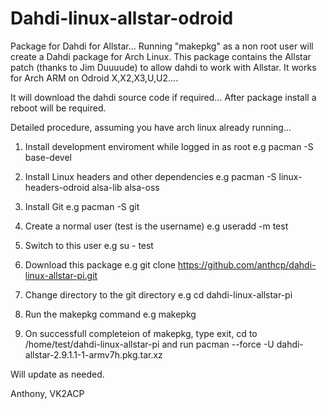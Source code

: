 Dahdi-linux-allstar-odroid
======================

Package for Dahdi for Allstar...
Running "makepkg" as a non root user will create a Dahdi package for Arch Linux. 
This package contains the Allstar patch  (thanks to Jim Duuuude) to allow dahdi to work with Allstar. 
It works for Arch ARM on Odroid X,X2,X3,U,U2....

It will download the dahdi source code if required...
After package install a reboot will be required.

Detailed procedure, assuming you have arch linux already running...

1. Install development enviroment while logged in as root e.g pacman -S base-devel
 
2. Install Linux headers and other dependencies e.g pacman -S linux-headers-odroid alsa-lib alsa-oss

3. Install Git e.g pacman -S git

4. Create a normal user (test is the username) e.g useradd -m test

5. Switch to this user e.g su - test

6. Download this package e.g git clone https://github.com/anthcp/dahdi-linux-allstar-pi.git

7. Change directory to the git directory e.g cd dahdi-linux-allstar-pi

8. Run the makepkg command e.g makepkg

9. On successfull completeion of makepkg, type exit, cd to /home/test/dahdi-linux-allstar-pi and run pacman --force -U dahdi-allstar-2.9.1.1-1-armv7h.pkg.tar.xz 

Will update as needed.

Anthony, VK2ACP


